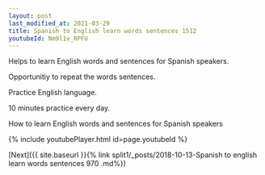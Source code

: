 ```yaml
---
layout: post
last_modified_at: 2021-03-29
title: Spanish to English learn words sentences 1512 
youtubeId: Nm9l1v_RPFU
---
```

 
 
Helps to learn English words and sentences for Spanish speakers.

Opportunitiy to repeat the words sentences. 

Practice English language. 
 
10 minutes practice every day. 
 
How to learn English words and sentences for Spanish speakers 
 
{% include youtubePlayer.html id=page.youtubeId %}
 
 
[Next]({{ site.baseurl }}{% link  split1/_posts/2018-10-13-Spanish to english learn words sentences 970 .md%})
 
